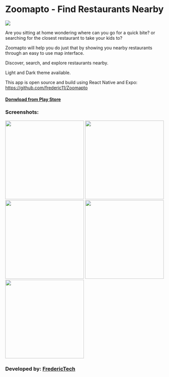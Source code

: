 # Zoomapto - Find Restaurants Nearby

<img src="https://frederictech.com/ZoomaptoBanner.png">

Are you sitting at home wondering where can you go for a quick bite? or searching for the closest restaurant to take your kids to? 

Zoomapto will help you do just that by showing you nearby restaurants through an easy to use map interface. 

Discover, search, and explore restaurants nearby.

Light and Dark theme available. 

This app is open source and build using React Native and Expo: 
https://github.com/frederic11/Zoomapto

#### [Donwload from Play Store](https://play.google.com/store/apps/details?id=com.frederictech.zoomapto)

### Screenshots:
<p>
<img src="https://frederictech.com/ZoomaptoHome.png" width="250">
<img src="https://frederictech.com/ZoomaptoBottomSheet.png" width="250">
<img src="https://frederictech.com/ZoomaptoList.png" width="250">
<img src="https://frederictech.com/ZoomaptoExpore.png" width="250">
<img src="https://frederictech.com/ZoomaptoSettings.png" width="250">
</p>

### Developed by: [FredericTech](https://frederictech.com/)
